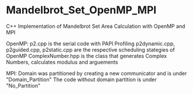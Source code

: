 # Mandelbrot_Set_OpenMP_MPI
C++ Implementation of Mandelbrot Set Area Calculation with OpenMP and MPI


OpenMP:
p2.cpp is the serial code with PAPI Profiling
p2dynamic.cpp, p2guided.cpp, p2static.cpp are the respective scheduling stategies of OpenMP
ComplexNumber.hpp is the class that generates Complex Numbers, calculates modulus and arguements

MPI:
Domain was partitioned by creating a new communicator and is under "Domain_Partition"
The code without domain partition is under "No_Partition"
